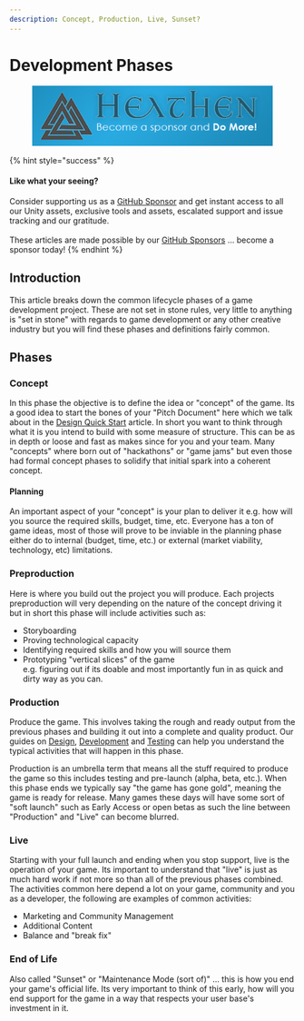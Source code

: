 ```yaml
---
description: Concept, Production, Live, Sunset?
---
```


# Development Phases

<figure><img src="../../../.gitbook/assets/512x128 Sponsor Banner.png" alt="Become a sponsor and Do More"><figcaption></figcaption></figure>

{% hint style="success" %}
#### Like what your seeing?

Consider supporting us as a [GitHub Sponsor](../../../) and get instant access to all our Unity assets, exclusive tools and assets, escalated support and issue tracking and our gratitude.\
\
These articles are made possible by our [GitHub Sponsors](https://github.com/sponsors/heathen-engineering) ... become a sponsor today!
{% endhint %}

## Introduction

This article breaks down the common lifecycle phases of a game development project. These are not set in stone rules, very little to anything is "set in stone" with regards to game development or any other creative industry but you will find these phases and definitions fairly common.

## Phases

### Concept

In this phase the objective is to define the idea or "concept" of the game. Its a good idea to start the bones of your "Pitch Document" here which we talk about in the [Design Quick Start](../design/quick-start.md) article. In short you want to think through what it is you intend to build with some measure of structure. This can be as in depth or loose and fast as makes since for you and your team. Many "concepts" where born out of "hackathons" or "game jams" but even those had formal concept phases to solidify that initial spark into a coherent concept.

#### Planning

An important aspect of your "concept" is your plan to deliver it e.g. how will you source the required skills, budget, time, etc. Everyone has a ton of game ideas, most of those will prove to be inviable in the planning phase either do to internal (budget, time, etc.) or external (market viability, technology, etc) limitations.

### Preproduction

Here is where you build out the project you will produce. Each projects preproduction will very depending on the nature of the concept driving it but in short this phase will include activities such as:

* Storyboarding
* Proving technological capacity
* Identifying required skills and how you will source them
* Prototyping "vertical slices" of the game\
  e.g. figuring out if its doable and most importantly fun in as quick and dirty way as you can.

### Production

Produce the game. This involves taking the rough and ready output from the previous phases and building it out into a complete and quality product. Our guides on [Design](../design/), [Development](../development/) and [Testing](../testing/) can help you understand the typical activities that will happen in this phase.

Production is an umbrella term that means all the stuff required to produce the game so this includes testing and pre-launch (alpha, beta, etc.). When this phase ends we typically say "the game has gone gold", meaning the game is ready for release. Many games these days will have some sort of "soft launch" such as Early Access or open betas as such the line between "Production" and "Live" can become blurred.

### Live

Starting with your full launch and ending when you stop support, live is the operation of your game. Its important to understand that "live" is just as much hard work if not more so than all of the previous phases combined. The activities common here depend a lot on your game, community and you as a developer, the following are examples of common activities:

* Marketing and Community Management
* Additional Content
* Balance and "break fix"&#x20;

### End of Life

Also called "Sunset" or "Maintenance Mode (sort of)" ... this is how you end your game's official life. Its very important to think of this early, how will you end support for the game in a way that respects your user base's investment in it.

